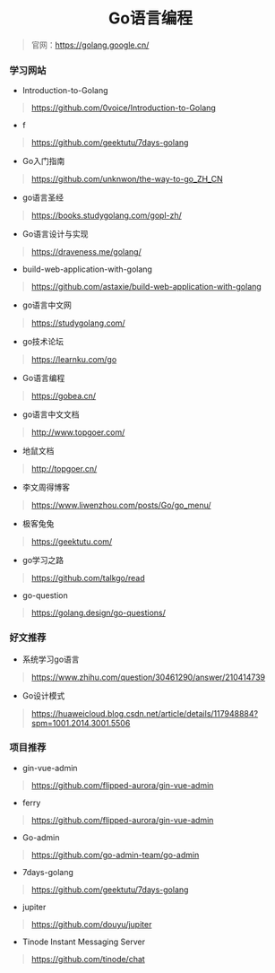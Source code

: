 <h1 align="center">Go语言编程</h1>

> 官网：https://golang.google.cn/

### 学习网站

- Introduction-to-Golang
> https://github.com/0voice/Introduction-to-Golang

- f
> https://github.com/geektutu/7days-golang

- Go入门指南
> https://github.com/unknwon/the-way-to-go_ZH_CN

- go语言圣经
> https://books.studygolang.com/gopl-zh/

- Go语言设计与实现
> https://draveness.me/golang/

- build-web-application-with-golang
> https://github.com/astaxie/build-web-application-with-golang

- go语言中文网
> https://studygolang.com/

- go技术论坛
> https://learnku.com/go

- Go语言编程
> https://gobea.cn/

- go语言中文文档
> http://www.topgoer.com/

- 地鼠文档
> http://topgoer.cn/

- 李文周得博客
> https://www.liwenzhou.com/posts/Go/go_menu/

- 极客兔兔
> https://geektutu.com/

- go学习之路
> https://github.com/talkgo/read

- go-question
> https://golang.design/go-questions/

### 好文推荐

- 系统学习go语言
> https://www.zhihu.com/question/30461290/answer/210414739

- Go设计模式
> https://huaweicloud.blog.csdn.net/article/details/117948884?spm=1001.2014.3001.5506

### 项目推荐
- gin-vue-admin
> https://github.com/flipped-aurora/gin-vue-admin

- ferry
> https://github.com/flipped-aurora/gin-vue-admin

- Go-admin
> https://github.com/go-admin-team/go-admin

- 7days-golang
> https://github.com/geektutu/7days-golang

- jupiter
> https://github.com/douyu/jupiter

- Tinode Instant Messaging Server
> https://github.com/tinode/chat
